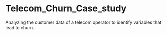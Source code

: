 # Telecom_Churn_Case_study
Analyzing the customer data of a telecom operator to identify variables that lead to churn.
